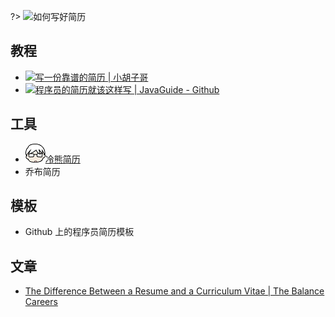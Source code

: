?> ![](https://notes.abelsu7.top/_media/resume.svg)如何写好简历

## 教程

* [![](https://notes.abelsu7.top/_media/star.svg)写一份靠谱的简历 | 小胡子哥](https://mp.weixin.qq.com/s?__biz=MzAxMjA5ODQwMQ==&mid=2455058790&idx=1&sn=169da18fdb9eaf017400a952d9a0c080&chksm=8c169768bb611e7e5cdb87f08283bd79ac18d810569927ebdf934b1a7aef38678e14ada001de&mpshare=1&scene=23&srcid=03016PlteIDwL2yfkZVUJnjM%23rd)
* [![](https://notes.abelsu7.top/_media/star.svg)程序员的简历就该这样写 | JavaGuide - Github](https://github.com/Snailclimb/JavaGuide/blob/master/%E9%9D%A2%E8%AF%95%E5%BF%85%E5%A4%87/%E7%A8%8B%E5%BA%8F%E5%91%98%E7%9A%84%E7%AE%80%E5%8E%86%E4%B9%8B%E9%81%93.md)

## 工具

* [![](logo/ftqq.png ':size=16')冷熊简历](http://cv.ftqq.com)
* 乔布简历

## 模板

* Github 上的程序员简历模板

## 文章

* [The Difference Between a Resume and a Curriculum Vitae | The Balance Careers](https://www.thebalancecareers.com/cv-vs-resume-2058495)
